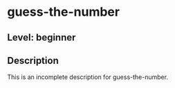 # guess-the-number
## Level: beginner
## Description
This is an incomplete description for guess-the-number.
